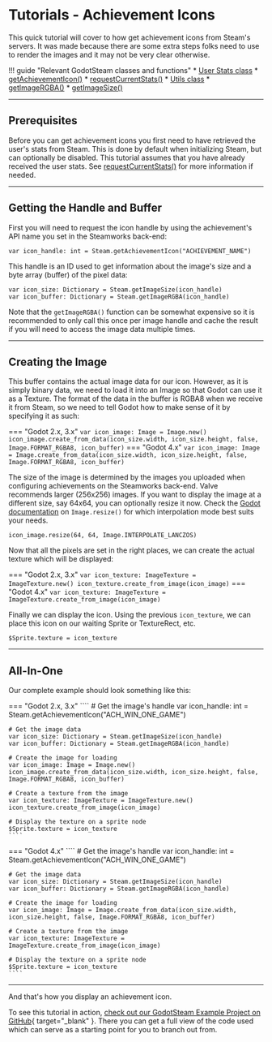 # Tutorials - Achievement Icons

This quick tutorial will cover to how get achievement icons from Steam's servers. It was made because there are some extra steps folks need to use to render the images and it may not be very clear otherwise.

<div class="start-grid" markdown>

!!! guide "Relevant GodotSteam classes and functions"
	* [User Stats class](../classes/user_stats.md)
		* [getAchievementIcon()](../classes/user_stats.md#getachievementicon)
		* [requestCurrentStats()](../classes/user_stats.md#requestcurrentstats)
	* [Utils class](../classes/utils.md)
		* [getImageRGBA()](../classes/utils.md#getimagergba)
		* [getImageSize()](../classes/utils.md#getimagesize)
</div>

---

## Prerequisites

Before you can get achievement icons you first need to have retrieved the user's stats from Steam. This is done by default when initializing Steam, but can optionally be disabled. This tutorial assumes that you have already received the user stats. See [requestCurrentStats()](../classes/user_stats.md#requestcurrentstats) for more information if needed.

---

## Getting the Handle and Buffer

First you will need to request the icon handle by using the achievement's API name you set in the Steamworks back-end:

````
var icon_handle: int = Steam.getAchievementIcon("ACHIEVEMENT_NAME")
````

This handle is an ID used to get information about the image's size and a byte array (buffer) of the pixel data:

````
var icon_size: Dictionary = Steam.getImageSize(icon_handle)
var icon_buffer: Dictionary = Steam.getImageRGBA(icon_handle)
````

Note that the `getImageRGBA()` function can be somewhat expensive so it is recommended to only call this once per image handle and cache the result if you will need to access the image data multiple times.

---

## Creating the Image

This buffer contains the actual image data for our icon. However, as it is simply binary data, we need to load it into an Image so that Godot can use it as a Texture. The format of the data in the buffer is RGBA8 when we receive it from Steam, so we need to tell Godot how to make sense of it by specifying it as such:

=== "Godot 2.x, 3.x"
	````
	var icon_image: Image = Image.new()
	icon_image.create_from_data(icon_size.width, icon_size.height, false, Image.FORMAT_RGBA8, icon_buffer)
	````
=== "Godot 4.x"
	````
	var icon_image: Image = Image.create_from_data(icon_size.width, icon_size.height, false, Image.FORMAT_RGBA8, icon_buffer)
	````

The size of the image is determined by the images you uploaded when configuring achievements on the Steamworks back-end. Valve recommends larger (256x256) images. If you want to display the image at a different size, say 64x64, you can optionally resize it now. Check the [Godot documentation](https://docs.godotengine.org/en/stable/classes/class_image.html#class-image-method-resize) on `Image.resize()` for which interpolation mode best suits your needs.

````
icon_image.resize(64, 64, Image.INTERPOLATE_LANCZOS)
````

Now that all the pixels are set in the right places, we can create the actual texture which will be displayed:

=== "Godot 2.x, 3.x"
	````
	var icon_texture: ImageTexture = ImageTexture.new()
	icon_texture.create_from_image(icon_image)
	````
=== "Godot 4.x"
	````
	var icon_texture: ImageTexture = ImageTexture.create_from_image(icon_image)
	````

Finally we can display the icon. Using the previous `icon_texture`, we can place this icon on our waiting Sprite or TextureRect, etc.

````
$Sprite.texture = icon_texture
````

---

## All-In-One

Our complete example should look something like this:

=== "Godot 2.x, 3.x"
	````
	# Get the image's handle
	var icon_handle: int = Steam.getAchievementIcon("ACH_WIN_ONE_GAME")

	# Get the image data
	var icon_size: Dictionary = Steam.getImageSize(icon_handle)
	var icon_buffer: Dictionary = Steam.getImageRGBA(icon_handle)

	# Create the image for loading
	var icon_image: Image = Image.new()
	icon_image.create_from_data(icon_size.width, icon_size.height, false, Image.FORMAT_RGBA8, icon_buffer)

	# Create a texture from the image
	var icon_texture: ImageTexture = ImageTexture.new()
	icon_texture.create_from_image(icon_image)

	# Display the texture on a sprite node
	$Sprite.texture = icon_texture
	````
=== "Godot 4.x"
	````
	# Get the image's handle
	var icon_handle: int = Steam.getAchievementIcon("ACH_WIN_ONE_GAME")

	# Get the image data
	var icon_size: Dictionary = Steam.getImageSize(icon_handle)
	var icon_buffer: Dictionary = Steam.getImageRGBA(icon_handle)

	# Create the image for loading
	var icon_image: Image = Image.create_from_data(icon_size.width, icon_size.height, false, Image.FORMAT_RGBA8, icon_buffer)

	# Create a texture from the image
	var icon_texture: ImageTexture = ImageTexture.create_from_image(icon_image)
	
	# Display the texture on a sprite node
	$Sprite.texture = icon_texture
	````

---

And that's how you display an achievement icon.

To see this tutorial in action, [check out our GodotSteam Example Project on GitHub](https://github.com/CoaguCo-Industries/GodotSteam-Example-Project){ target="\_blank" }. There you can get a full view of the code used which can serve as a starting point for you to branch out from.
